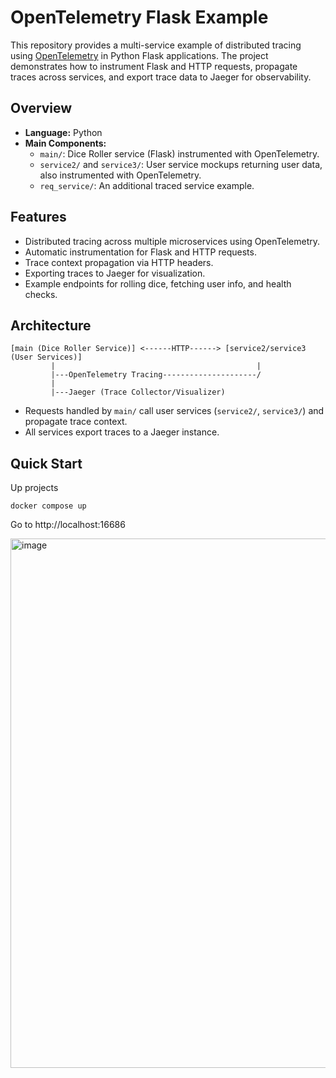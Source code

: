 # OpenTelemetry Flask Example

This repository provides a multi-service example of distributed tracing using [OpenTelemetry](https://opentelemetry.io/) in Python Flask applications. The project demonstrates how to instrument Flask and HTTP requests, propagate traces across services, and export trace data to Jaeger for observability.

## Overview

- **Language:** Python
- **Main Components:**
  - `main/`: Dice Roller service (Flask) instrumented with OpenTelemetry.
  - `service2/` and `service3/`: User service mockups returning user data, also instrumented with OpenTelemetry.
  - `req_service/`: An additional traced service example.

## Features

- Distributed tracing across multiple microservices using OpenTelemetry.
- Automatic instrumentation for Flask and HTTP requests.
- Trace context propagation via HTTP headers.
- Exporting traces to Jaeger for visualization.
- Example endpoints for rolling dice, fetching user info, and health checks.

## Architecture

```
[main (Dice Roller Service)] <------HTTP------> [service2/service3 (User Services)]
         |                                             |
         |---OpenTelemetry Tracing---------------------/
         |
         |---Jaeger (Trace Collector/Visualizer)
```

- Requests handled by `main/` call user services (`service2/`, `service3/`) and propagate trace context.
- All services export traces to a Jaeger instance.

## Quick Start

Up projects
```
docker compose up
```


Go to http://localhost:16686

<img width="1920" height="847" alt="image" src="https://github.com/user-attachments/assets/7762a0c3-7f38-4ab8-8951-da352a0928f7" />
